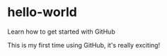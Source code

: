 # hello-world
Learn how to get started with GitHub

This is my first time using GitHub, it's really exciting!

